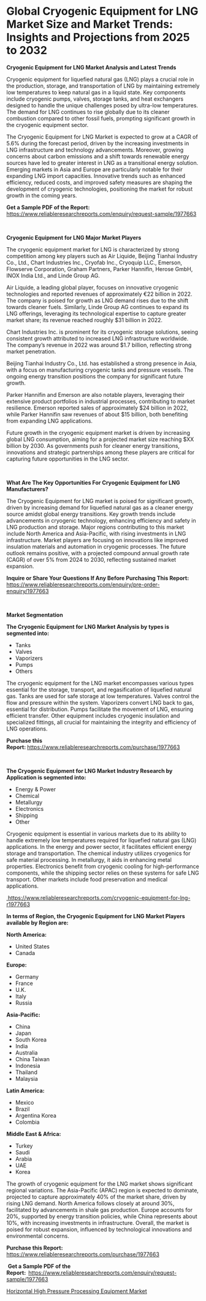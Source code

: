 <p><h1>Global Cryogenic Equipment for LNG Market Size and Market Trends: Insights and Projections from 2025 to 2032</h1></p><p><strong>Cryogenic Equipment for LNG Market Analysis and Latest Trends</strong></p>
<p><p>Cryogenic equipment for liquefied natural gas (LNG) plays a crucial role in the production, storage, and transportation of LNG by maintaining extremely low temperatures to keep natural gas in a liquid state. Key components include cryogenic pumps, valves, storage tanks, and heat exchangers designed to handle the unique challenges posed by ultra-low temperatures. The demand for LNG continues to rise globally due to its cleaner combustion compared to other fossil fuels, prompting significant growth in the cryogenic equipment sector.</p><p>The Cryogenic Equipment for LNG Market is expected to grow at a CAGR of 5.6% during the forecast period, driven by the increasing investments in LNG infrastructure and technology advancements. Moreover, growing concerns about carbon emissions and a shift towards renewable energy sources have led to greater interest in LNG as a transitional energy solution. Emerging markets in Asia and Europe are particularly notable for their expanding LNG import capacities. Innovative trends such as enhanced efficiency, reduced costs, and improved safety measures are shaping the development of cryogenic technologies, positioning the market for robust growth in the coming years.</p></p>
<p><strong>Get a Sample PDF of the Report:&nbsp;</strong> <a href="https://www.reliableresearchreports.com/enquiry/request-sample/1977663?utm_campaign=2722&utm_medium=2&utm_source=Github&utm_content=ia&utm_term=01032025&utm_id=cryogenic-equipment-for-lng">https://www.reliableresearchreports.com/enquiry/request-sample/1977663</a></p>
<p>&nbsp;</p>
<p><strong>Cryogenic Equipment for LNG Major Market Players</strong></p>
<p><p>The cryogenic equipment market for LNG is characterized by strong competition among key players such as Air Liquide, Beijing Tianhai Industry Co., Ltd., Chart Industries Inc., Cryofab Inc., Cryoquip LLC., Emerson, Flowserve Corporation, Graham Partners, Parker Hannifin, Herose GmbH, INOX India Ltd., and Linde Group AG. </p><p>Air Liquide, a leading global player, focuses on innovative cryogenic technologies and reported revenues of approximately €22 billion in 2022. The company is poised for growth as LNG demand rises due to the shift towards cleaner fuels. Similarly, Linde Group AG continues to expand its LNG offerings, leveraging its technological expertise to capture greater market share; its revenue reached roughly $31 billion in 2022.</p><p>Chart Industries Inc. is prominent for its cryogenic storage solutions, seeing consistent growth attributed to increased LNG infrastructure worldwide. The company’s revenue in 2022 was around $1.7 billion, reflecting strong market penetration. </p><p>Beijing Tianhai Industry Co., Ltd. has established a strong presence in Asia, with a focus on manufacturing cryogenic tanks and pressure vessels. The ongoing energy transition positions the company for significant future growth.</p><p>Parker Hannifin and Emerson are also notable players, leveraging their extensive product portfolios in industrial processes, contributing to market resilience. Emerson reported sales of approximately $24 billion in 2022, while Parker Hannifin saw revenues of about $15 billion, both benefiting from expanding LNG applications.</p><p>Future growth in the cryogenic equipment market is driven by increasing global LNG consumption, aiming for a projected market size reaching $XX billion by 2030. As governments push for cleaner energy transitions, innovations and strategic partnerships among these players are critical for capturing future opportunities in the LNG sector.</p></p>
<p>&nbsp;</p>
<p><strong>What Are The Key Opportunities For Cryogenic Equipment for LNG Manufacturers?</strong></p>
<p><p>The Cryogenic Equipment for LNG market is poised for significant growth, driven by increasing demand for liquefied natural gas as a cleaner energy source amidst global energy transitions. Key growth trends include advancements in cryogenic technology, enhancing efficiency and safety in LNG production and storage. Major regions contributing to this market include North America and Asia-Pacific, with rising investments in LNG infrastructure. Market players are focusing on innovations like improved insulation materials and automation in cryogenic processes. The future outlook remains positive, with a projected compound annual growth rate (CAGR) of over 5% from 2024 to 2030, reflecting sustained market expansion.</p></p>
<p><strong>Inquire or Share Your Questions If Any Before Purchasing This Report:</strong> <a href="https://www.reliableresearchreports.com/enquiry/pre-order-enquiry/1977663?utm_campaign=2722&utm_medium=2&utm_source=Github&utm_content=ia&utm_term=01032025&utm_id=cryogenic-equipment-for-lng">https://www.reliableresearchreports.com/enquiry/pre-order-enquiry/1977663</a></p>
<p>&nbsp;</p>
<p><strong>Market Segmentation</strong></p>
<p><strong>The Cryogenic Equipment for LNG Market Analysis by types is segmented into:</strong></p>
<p><ul><li>Tanks</li><li>Valves</li><li>Vaporizers</li><li>Pumps</li><li>Others</li></ul></p>
<p><p>The cryogenic equipment for the LNG market encompasses various types essential for the storage, transport, and regasification of liquefied natural gas. Tanks are used for safe storage at low temperatures. Valves control the flow and pressure within the system. Vaporizers convert LNG back to gas, essential for distribution. Pumps facilitate the movement of LNG, ensuring efficient transfer. Other equipment includes cryogenic insulation and specialized fittings, all crucial for maintaining the integrity and efficiency of LNG operations.</p></p>
<p><strong>Purchase this Report:&nbsp;</strong><a href="https://www.reliableresearchreports.com/purchase/1977663?utm_campaign=2722&utm_medium=2&utm_source=Github&utm_content=ia&utm_term=01032025&utm_id=cryogenic-equipment-for-lng">https://www.reliableresearchreports.com/purchase/1977663</a></p>
<p>&nbsp;</p>
<p><strong>The Cryogenic Equipment for LNG Market Industry Research by Application is segmented into:</strong></p>
<p><ul><li>Energy & Power</li><li>Chemical</li><li>Metallurgy</li><li>Electronics</li><li>Shipping</li><li>Other</li></ul></p>
<p><p>Cryogenic equipment is essential in various markets due to its ability to handle extremely low temperatures required for liquefied natural gas (LNG) applications. In the energy and power sector, it facilitates efficient energy storage and transportation. The chemical industry utilizes cryogenics for safe material processing. In metallurgy, it aids in enhancing metal properties. Electronics benefit from cryogenic cooling for high-performance components, while the shipping sector relies on these systems for safe LNG transport. Other markets include food preservation and medical applications.</p></p>
<p><a href="https://www.reliableresearchreports.com/cryogenic-equipment-for-lng-r1977663?utm_campaign=2722&utm_medium=2&utm_source=Github&utm_content=ia&utm_term=01032025&utm_id=cryogenic-equipment-for-lng">&nbsp;https://www.reliableresearchreports.com/cryogenic-equipment-for-lng-r1977663</a></p>
<p><strong>In terms of Region, the Cryogenic Equipment for LNG Market Players available by Region are:</strong></p>
<p>
    <p> <strong> North America: </strong>
        <ul>
            <li>United States</li>
            <li>Canada</li>
        </ul>
        </p> 
    <p> <strong> Europe: </strong>
        <ul>
            <li>Germany</li>
            <li>France</li>
            <li>U.K.</li>
            <li>Italy</li>
            <li>Russia</li>
        </ul>
        </p> 
    <p> <strong> Asia-Pacific: </strong>
        <ul>
            <li>China</li>
            <li>Japan</li>
            <li>South Korea</li>
            <li>India</li>
            <li>Australia</li>
            <li>China Taiwan</li>
            <li>Indonesia</li>
            <li>Thailand</li>
            <li>Malaysia</li>
        </ul>
        </p> 
    <p> <strong> Latin America: </strong>
        <ul>
            <li>Mexico</li>
            <li>Brazil</li>
            <li>Argentina Korea</li>
            <li>Colombia</li>
        </ul>
        </p> 
    <p> <strong> Middle East & Africa: </strong>
        <ul>
            <li>Turkey</li>
            <li>Saudi</li>
            <li>Arabia</li>
            <li>UAE</li>
            <li>Korea</li>
        </ul>
    </p>
    </p>
<p><p>The growth of cryogenic equipment for the LNG market shows significant regional variations. The Asia-Pacific (APAC) region is expected to dominate, projected to capture approximately 40% of the market share, driven by rising LNG demand. North America follows closely at around 30%, facilitated by advancements in shale gas production. Europe accounts for 20%, supported by energy transition policies, while China represents about 10%, with increasing investments in infrastructure. Overall, the market is poised for robust expansion, influenced by technological innovations and environmental concerns.</p></p>
<p><strong>Purchase this Report: </strong><a href="https://www.reliableresearchreports.com/purchase/1977663?utm_campaign=2722&utm_medium=2&utm_source=Github&utm_content=ia&utm_term=01032025&utm_id=cryogenic-equipment-for-lng">https://www.reliableresearchreports.com/purchase/1977663</a></p>
<p>&nbsp;<strong>Get a Sample PDF of the Report:&nbsp;&nbsp;</strong><a href="https://www.reliableresearchreports.com/enquiry/request-sample/1977663?utm_campaign=2722&utm_medium=2&utm_source=Github&utm_content=ia&utm_term=01032025&utm_id=cryogenic-equipment-for-lng">https://www.reliableresearchreports.com/enquiry/request-sample/1977663</a></p>
<p><strong></strong></p>
<p><p><a href="https://github.com/verikaahova/Market-Research-Report-List-1/blob/main/horizontal-high-pressure-processing-equipment-market.md?utm_campaign=2722&utm_medium=2&utm_source=Github&utm_content=ia&utm_term=01032025&utm_id=cryogenic-equipment-for-lng">Horizontal High Pressure Processing Equipment Market</a></p></p>